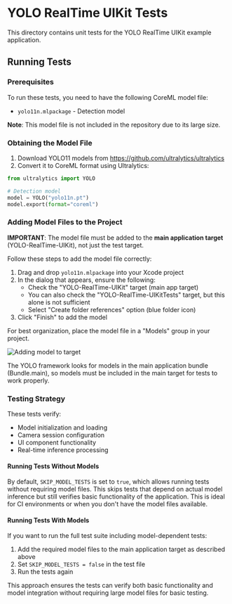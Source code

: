 # YOLO RealTime UIKit Tests

This directory contains unit tests for the YOLO RealTime UIKit example application.

## Running Tests

### Prerequisites

To run these tests, you need to have the following CoreML model file:

- `yolo11n.mlpackage` - Detection model

**Note**: This model file is not included in the repository due to its large size.

### Obtaining the Model File

1. Download YOLO11 models from https://github.com/ultralytics/ultralytics
2. Convert it to CoreML format using Ultralytics:

```python
from ultralytics import YOLO

# Detection model
model = YOLO("yolo11n.pt")
model.export(format="coreml")
```

### Adding Model Files to the Project

**IMPORTANT**: The model file must be added to the **main application target** (YOLO-RealTime-UIKit), not just the test target.

Follow these steps to add the model file correctly:
1. Drag and drop `yolo11n.mlpackage` into your Xcode project
2. In the dialog that appears, ensure the following:
   - Check the "YOLO-RealTime-UIKit" target (main app target)
   - You can also check the "YOLO-RealTime-UIKitTests" target, but this alone is not sufficient
   - Select "Create folder references" option (blue folder icon)
3. Click "Finish" to add the model

For best organization, place the model file in a "Models" group in your project.

![Adding model to target](https://docs-assets.developer.apple.com/published/abd9789384/ff4127a0-80a6-4716-b1cd-fc1facce5d8e.png)

The YOLO framework looks for models in the main application bundle (Bundle.main), so models must be included in the main target for tests to work properly.

### Testing Strategy

These tests verify:
- Model initialization and loading
- Camera session configuration
- UI component functionality
- Real-time inference processing

#### Running Tests Without Models

By default, `SKIP_MODEL_TESTS` is set to `true`, which allows running tests without requiring model files. This skips tests that depend on actual model inference but still verifies basic functionality of the application. This is ideal for CI environments or when you don't have the model files available.

#### Running Tests With Models

If you want to run the full test suite including model-dependent tests:
1. Add the required model files to the main application target as described above
2. Set `SKIP_MODEL_TESTS = false` in the test file
3. Run the tests again

This approach ensures the tests can verify both basic functionality and model integration without requiring large model files for basic testing.